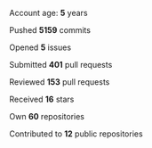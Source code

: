 Account age: **5** years

Pushed **5159** commits

Opened **5** issues

Submitted **401** pull requests

Reviewed **153** pull requests

Received **16** stars

Own **60** repositories

Contributed to **12** public repositories

